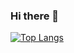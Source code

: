 ### Hi there 👋

[![Top Langs](https://github-readme-stats.vercel.app/api/top-langs/?username=akitaonrails&layout=compact&show_icons=true&hide_border=true&theme=transparent&card_width=1080px&text_bold=true)](https://github.com/anuraghazra/github-readme-stats)
